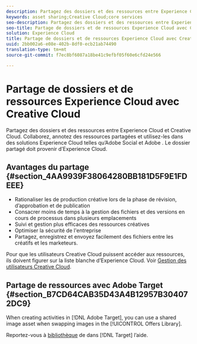 ```yaml
---
description: Partagez des dossiers et des ressources entre Experience Cloud et Creative Cloud. Collaborez, annotez des ressources partagées et utilisez-les dans des solutions Experience Cloud telles que Social et Target. Le dossier partagé doit provenir d’Experience Cloud.
keywords: asset sharing;Creative Cloud;core services
seo-description: Partagez des dossiers et des ressources entre Experience Cloud et Creative Cloud. Collaborez, annotez des ressources partagées et utilisez-les dans des solutions Experience Cloud telles que Social et Target. Le dossier partagé doit provenir d’Experience Cloud.
seo-title: Partage de dossiers et de ressources Experience Cloud avec Creative Cloud
solution: Experience Cloud
title: Partage de dossiers et de ressources Experience Cloud avec Creative Cloud
uuid: 2bb002a6-e08e-402b-8df0-ecb21ab74490
translation-type: tm+mt
source-git-commit: f7ec8bf6087a18be41c9efbf05f60e6cfd24e566

---
```



# Partage de dossiers et de ressources Experience Cloud avec Creative Cloud

Partagez des dossiers et des ressources entre Experience Cloud et Creative Cloud. Collaborez, annotez des ressources partagées et utilisez-les dans des solutions Experience Cloud telles qu’Adobe Social et Adobe . Le dossier partagé doit provenir d’Experience Cloud.

## Avantages du partage {#section_4AA9939F38064280BB181D5F9E1FDEEE}

* Rationaliser les  de production créative lors de la phase de révision, d’approbation et de publication
* Consacrer moins de temps à la gestion des fichiers et des versions en cours de processus dans plusieurs emplacements
* Suivi et gestion plus efficaces des ressources créatives
* Optimiser la sécurité de l&#39;entreprise
* Partagez, enregistrez et envoyez facilement des fichiers entre les créatifs et les marketeurs.

Pour que les utilisateurs Creative Cloud puissent accéder aux ressources, ils doivent figurer sur la liste blanche d’Experience Cloud. Voir  [Gestion des utilisateurs Creative Cloud](../experience-cloud-assets/t-admin-add-cc-user.md#task_F36D4F1D49B44F09A54F7371810D2752).

## Partage de ressources avec Adobe Target {#section_B7CD64CAB35D43A4B12957B304072DC9}

When creating activities in [!DNL Adobe Target], you can use a shared image asset when swapping images in the [!UICONTROL Offers Library].

Reportez-vous à [ bibliothèque](https://docs.adobe.com/help/en/target/using/experiences/offers/manage-content.html) de dans [!DNL Target] l’aide.
